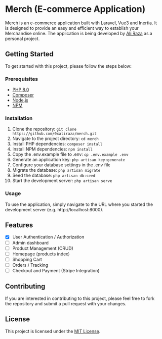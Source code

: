# Merch (E-commerce Application)

Merch is an e-commerce application built with Laravel, Vue3 and Inertia. It is designed to provide an easy and efficient way to establish your Merchandise online. The application is being developed by [Ali Raza](https://0xali.com) as a personal project.

## Getting Started

To get started with this project, please follow the steps below:

### Prerequisites

-   [PHP 8.0](https://php.net/downloads/)
-   [Composer](https://getcomposer.org/download/)
-   [Node.js](https://nodejs.org/en/)
-   [NPM](https://www.npmjs.com/get-npm)

### Installation

1. Clone the repository: `git clone https://github.com/0xaliraza/merch.git`
2. Navigate to the project directory: `cd merch`
3. Install PHP dependencies: `composer install`
4. Install NPM dependencies: `npm install`
5. Copy the .env.example file to .env: `cp .env.example .env`
6. Generate an application key: `php artisan key:generate`
7. Configure your database settings in the .env file
8. Migrate the database: `php artisan migrate`
9. Seed the database: `php artisan db:seed`
10. Start the development server: `php artisan serve`

### Usage

To use the application, simply navigate to the URL where you started the development server (e.g. http://localhost:8000).

## Features

-   [x] User Authentication / Authorization
-   [ ] Admin dashboard
-   [ ] Product Management (CRUD)
-   [ ] Homepage (products index)
-   [ ] Shopping Cart
-   [ ] Orders / Tracking
-   [ ] Checkout and Payment (Stripe Integration)

## Contributing

If you are interested in contributing to this project, please feel free to fork the repository and submit a pull request with your changes.

## License

This project is licensed under the [MIT License](https://github.com/0xAliRaza/merch/blob/main/LICENSE).
